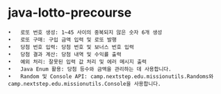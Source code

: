 # java-lotto-precourse

	•	로또 번호 생성: 1~45 사이의 중복되지 않은 숫자 6개 생성
	•	로또 구매: 구입 금액 입력 및 로또 발행
	•	당첨 번호 입력: 당첨 번호 및 보너스 번호 입력
	•	당첨 결과 계산: 당첨 내역 및 수익률 출력
	•	예외 처리: 잘못된 입력 값 처리 및 에러 메시지 출력
 	•	Java Enum 활용: 당첨 등수와 금액을 관리하는 데 사용합니다.
	•	Random 및 Console API: camp.nextstep.edu.missionutils.Randoms와 camp.nextstep.edu.missionutils.Console을 사용합니다.
